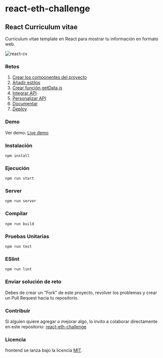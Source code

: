 # react-eth-challenge

## React Curriculum vitae

Curriculum vitae template en React para mostrar tu información en formato web.

![react-cv](https://user-images.githubusercontent.com/57645180/178315932-1f8403c0-5787-4972-9b69-c15fef13eef5.png)

### Retos

1. [Crear los componentes del proyecto](https://github.com/gndx/react-eth-challenge/issues/1)
2. [Añadir estilos](https://github.com/gndx/react-eth-challenge/issues/2)
3. [Crear función getData.js](https://github.com/gndx/react-eth-challenge/issues/3)
4. [Integrar API](https://github.com/gndx/react-eth-challenge/issues/4)
5. [Personalizar API](https://github.com/gndx/react-eth-challenge/issues/5)
6. [Documentar](https://github.com/gndx/react-eth-challenge/issues/6)
7. [Deploy](https://github.com/gndx/react-eth-challenge/issues/7)

### Demo

Ver demo: [Live demo](https://cacosted.github.io/react-eth-challenge-01/)

### Instalación

```
npm install
```

### Ejecución

```
npm run start
```

### Server

```
npm run server
```

### Compilar

```
npm run build
```

### Pruebas Unitarias

```
npm run test
```

### ESlint

```
npm run lint
```

### Enviar solución de reto

Debes de crear un "Fork" de este proyecto, revolver los problemas y crear un Pull Request hacia tu repositorio.

### Contribuir

Si alguien quiere agregar o mejorar algo, lo invito a colaborar directamente en este repositorio: [react-eth-challenge](https://github.com/gndx/react-eth-challenge/)

### Licencia

frontend se lanza bajo la licencia [MIT](https://opensource.org/licenses/MIT).
